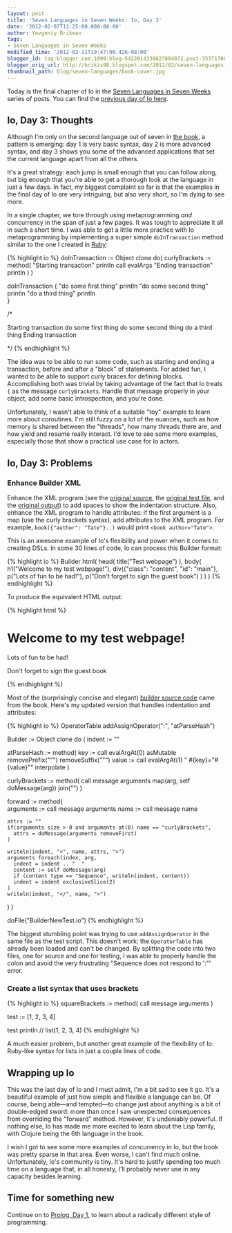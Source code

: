 ```yaml
---
layout: post
title: 'Seven Languages in Seven Weeks: Io, Day 3'
date: '2012-02-07T11:25:00.000-08:00'
author: Yevgeniy Brikman
tags:
- Seven Languages in Seven Weeks
modified_time: '2012-02-11T19:47:00.426-08:00'
blogger_id: tag:blogger.com,1999:blog-5422014336627804072.post-3537176025951135200
blogger_orig_url: http://brikis98.blogspot.com/2012/02/seven-languages-in-seven-weeks-io-day-3.html
thumbnail_path: blog/seven-languages/book-cover.jpg
---
```


Today is the final chapter of Io in the [Seven Languages in Seven 
Weeks](http://www.ybrikman.com/writing/tags/#Seven%20Languages%20in%20Seven%20Weeks) 
series of posts. You can find the [previous day of Io 
here](http://www.ybrikman.com/writing/2012/02/04/seven-languages-in-seven-weeks-io-day-2/). 

## Io, Day 3: Thoughts

Although I'm only on the second language out of seven in [the 
book](http://www.amazon.com/Seven-Languages-Weeks-Programming-Programmers/dp/193435659X), 
a pattern is emerging: day 1 is very basic syntax, day 2 is more advanced 
syntax, and day 3 shows you some of the advanced applications that set the 
current language apart from all the others.  

It's a great strategy: each jump is small enough that you can follow 
along, but big enough that you're able to get a thorough look at the language 
in just a few days. In fact, my biggest complaint so far is that the examples 
in the final day of Io are very intriguing, but also very short, so I'm dying 
to see more. 

In a single chapter, we tore through using metaprogramming *and* 
concurrency in the span of just a few pages. It was tough to appreciate it 
all in such a short time. I was able to get a little more practice with Io 
metaprogramming by implementing a super simple `doInTransaction` method 
similar to the one I created in 
[Ruby](https://gist.github.com/1700969#file_transaction.rb): 

{% highlight io %}
doInTransaction := Object clone do(
  curlyBrackets := method(
    "Starting transaction" println
    call evalArgs
    "Ending transaction" println
  )
)
 
doInTransaction { 
  "do some first thing" println 
  "do some second thing" println
  "do a third thing" println  
}
 
/*

Starting transaction
do some first thing
do some second thing
do a third thing
Ending transaction

*/
{% endhighlight %}

The idea was to be able to run some code, such as starting and ending a 
transaction, before and after a "block" of statements. For added fun, I wanted 
to be able to support curly braces for defining blocks. Accomplishing both was 
trivial by taking advantage of the fact that Io treats `{` as the message 
`curlyBrackets`. Handle that message properly in your object, add some basic 
introspection, and you're done. 

Unfortunately, I wasn't able to think of a suitable "toy" example to learn 
more about coroutines. I'm still fuzzy on a lot of the nuances, such as how 
memory is shared between the "threads", how many threads there are, and how 
yield and resume really interact. I'd love to see some more examples, 
especially those that show a practical use case for Io actors. 

## Io, Day 3: Problems 

### Enhance Builder XML 

Enhance the XML program (see the [original 
source](https://gist.github.com/1750650#file_builder_original.io), the 
[original test 
file](https://gist.github.com/1750650#file_builder_original_test.io), and the 
[original 
output](https://gist.github.com/1750650#file_builder_original_output.html)) to 
add spaces to show the indentation structure. Also, enhance the XML program to 
handle attributes: if the first argument is a map (use the curly brackets 
syntax), add attributes to the XML program. For example, 
`book({"author": "Tate"}..)` would print `<book author="Tate">`. 

This is an awesome example of Io's flexibility and power when it comes to 
creating DSLs. In some 30 lines of code, Io can process this Builder format: 

{% highlight io %}
Builder html(
  head(
    title("Test webpage")
  ),
  body(
    h1("Welcome to my test webpage!"),
    div({"class": "content", "id": "main"},
      p("Lots of fun to be had!"),
      p("Don't forget to sign the guest book")
    )
  )
)
{% endhighlight %}

To produce the equivalent HTML output: 

{% highlight html %}
<html>
  <head>
    <title>
      Test webpage
    </title>
  </head>
  <body>
    <h1>
      Welcome to my test webpage!
    </h1>
    <div class="content" id="main">
      <p>
        Lots of fun to be had!
      </p>
      <p>
        Don't forget to sign the guest book
      </p>
    </div>
  </body>
</html>
{% endhighlight %}

Most of the (surprisingly concise and elegant) [builder source 
code](https://gist.github.com/1750650#file_builder_original.io) came from the 
book. Here's my updated version that handles indentation and attributes: 

{% highlight io %}
OperatorTable addAssignOperator(":", "atParseHash")
 
Builder := Object clone do (
  indent := ""
 
  atParseHash := method(
    key := call evalArgAt(0) asMutable removePrefix("\"") removeSuffix("\"")
    value := call evalArgAt(1)
    " #{key}=\"#{value}\"" interpolate
  )
 
  curlyBrackets := method(
    call message arguments map(arg, self doMessage(arg)) join("")
  )
 
  forward := method(    
    arguments := call message arguments
    name := call message name
    
    attrs := ""    
    if(arguments size > 0 and arguments at(0) name == "curlyBrackets",
      attrs = doMessage(arguments removeFirst)
    )
        
    writeln(indent, "<", name, attrs, ">")
    arguments foreach(index, arg,
      indent = indent .. "  "      
      content := self doMessage(arg)
      if (content type == "Sequence", writeln(indent, content))
      indent = indent exclusiveSlice(2)
    )
    writeln(indent, "</", name, ">")
  )
)
 
doFile("BuilderNewTest.io")
{% endhighlight %}

The biggest stumbling point was trying to use `addAssignOperator` in the same 
file as the test script. This doesn't work: the `OperatorTable` has already been 
loaded and can't be changed. By splitting the code into two files, one for 
source and one for testing, I was able to properly handle the colon and avoid 
the very frustrating "Sequence does not respond to ':'" error. 

### Create a list syntax that uses brackets 

{% highlight io %}
squareBrackets := method(
  call message arguments
)
 
test := [1, 2, 3, 4]
 
test println // list(1, 2, 3, 4)
{% endhighlight %}

A much easier problem, but another great example of the flexibility of Io: 
Ruby-like syntax for lists in just a couple lines of code. 

## Wrapping up Io 

This was the last day of Io and I must admit, I'm a bit sad to see it go. It's 
a beautiful example of just how simple and flexible a language can be. Of 
course, being able&mdash;and tempted&mdash;to change just about anything is a bit of 
double-edged sword: more than once I saw unexpected consequences from 
overriding the "forward" method. However, it's undeniably powerful. If nothing 
else, Io has made me more excited to learn about the Lisp family, with Clojure 
being the 6th language in the book. 

I wish I got to see some more examples of concurrency in Io, but the book was 
pretty sparse in that area. Even worse, I can't find much online. 
Unfortunately, Io's community is tiny. It's hard to justify spending too much 
time on a language that, in all honesty, I'll probably never use in any 
capacity besides learning. 

## Time for something new 

Continue on to [Prolog, Day 
1](http://www.ybrikman.com/writing/2012/02/09/seven-languages-in-seven-weeks-prolog/), 
to learn about a radically different style of programming. 